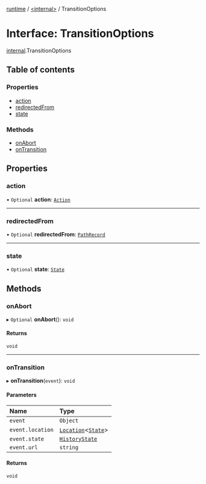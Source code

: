 [runtime](../overview.md) / [<internal\>](../modules/internal_.md) / TransitionOptions

# Interface: TransitionOptions

[internal](../modules/internal_.md).TransitionOptions

## Table of contents

### Properties

- [action](internal_.TransitionOptions.md#action)
- [redirectedFrom](internal_.TransitionOptions.md#redirectedfrom)
- [state](internal_.TransitionOptions.md#state)

### Methods

- [onAbort](internal_.TransitionOptions.md#onabort)
- [onTransition](internal_.TransitionOptions.md#ontransition)

## Properties

### action

• `Optional` **action**: [`Action`](../modules/internal_.__Users_user_project_shuvi_packages_router_lib_index_.md#action)

___

### redirectedFrom

• `Optional` **redirectedFrom**: [`PathRecord`](../modules/internal_.__Users_user_project_shuvi_packages_router_lib_index_.md#pathrecord)

___

### state

• `Optional` **state**: [`State`](../modules/internal_.__Users_user_project_shuvi_packages_router_lib_index_.md#state)

## Methods

### onAbort

▸ `Optional` **onAbort**(): `void`

#### Returns

`void`

___

### onTransition

▸ **onTransition**(`event`): `void`

#### Parameters

| Name | Type |
| :------ | :------ |
| `event` | `Object` |
| `event.location` | [`Location`](internal_.__Users_user_project_shuvi_packages_router_lib_index_.Location.md)<[`State`](../modules/internal_.__Users_user_project_shuvi_packages_router_lib_index_.md#state)\> |
| `event.state` | [`HistoryState`](../modules/internal_.__Users_user_project_shuvi_packages_router_lib_index_.md#historystate) |
| `event.url` | `string` |

#### Returns

`void`
